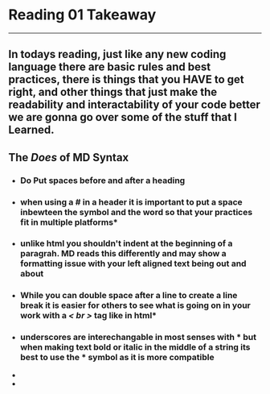
# Reading 01 Takeaway

---
In todays reading, just like any new coding language there are basic rules and best practices, there is things that you **HAVE** to get right, and other things that just make the readability and interactability of your code better we are gonna go over some of the stuff that I Learned.
---

## The *Does* of MD Syntax

- ### Do Put spaces before and after a heading 
- ### when using a # in a header it is important to put a space inbewteen the symbol and the word so that your practices fit in multiple platforms*
- ### unlike html you shouldn't indent at the beginning of a paragrah. MD reads this differently and may show a formatting issue with your left aligned text being out and about 
- ### While you can double space after a line to create a line break it is easier for others to see what is going on in your work with a *< br >* tag like in html*
- ### underscores are interechangable in most senses with * but when making text bold or italic in the middle of a string its best to use the * symbol as it is more compatible 
- 
- 
